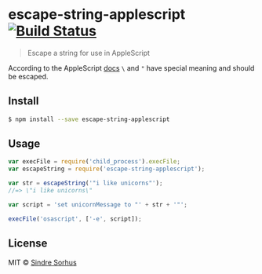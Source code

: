 # escape-string-applescript [![Build Status](https://travis-ci.org/sindresorhus/escape-string-applescript.svg?branch=master)](https://travis-ci.org/sindresorhus/escape-string-applescript)

> Escape a string for use in AppleScript

According to the AppleScript [docs](https://developer.apple.com/library/mac/documentation/AppleScript/Conceptual/AppleScriptLangGuide/reference/ASLR_classes.html#//apple_ref/doc/uid/TP40000983-CH1g-DontLinkElementID_57) `\` and `"` have special meaning and should be escaped.


## Install

```sh
$ npm install --save escape-string-applescript
```


## Usage

```js
var execFile = require('child_process').execFile;
var escapeString = require('escape-string-applescript');

var str = escapeString('"i like unicorns"');
//=> \"i like unicorns\"

var script = 'set unicornMessage to "' + str + '"';

execFile('osascript', ['-e', script]);
```


## License

MIT © [Sindre Sorhus](http://sindresorhus.com)
